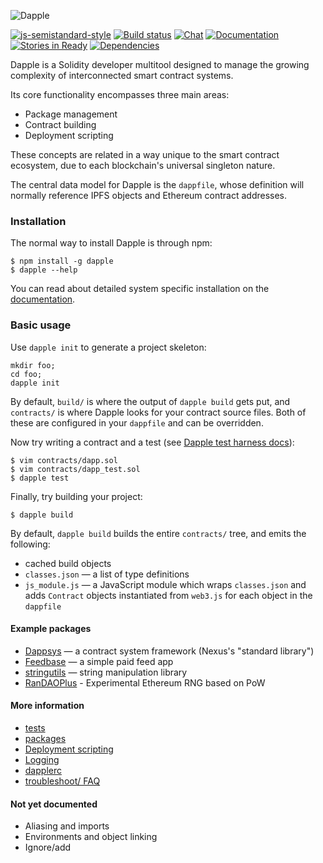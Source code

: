 ![Dapple](https://ipfs.pics/ipfs/QmdUKEX48hXDgG2Y4XkxKJMV8qojiLYGc2mtEncBcEnSLd)

[![js-semistandard-style](https://img.shields.io/badge/code%20style-semistandard-brightgreen.svg?style=flat-square)](https://github.com/Flet/semistandard)
[![Build status](https://travis-ci.org/nexusdev/dapple.svg?branch=master)](https://travis-ci.org/nexusdev/dapple)
[![Chat](https://img.shields.io/badge/community-chat-brightgreen.svg?style=flat-square)](https://chat.makerdao.com/channel/dapple)
[![Documentation](https://img.shields.io/badge/docs-master-brightgreen.svg?style=flat)](http://dapple.readthedocs.org/en/master/?badge=master)
[![Stories in Ready](https://badge.waffle.io/nexusdev/dapple.png?label=ready&title=Ready)](https://waffle.io/nexusdev/dapple)
[![Dependencies](https://david-dm.org/nexusdev/dapple.svg)](https://david-dm.org/nexusdev/dapple)

Dapple is a Solidity developer multitool designed to manage the
growing complexity of interconnected smart contract systems.

Its core functionality encompasses three main areas:

* Package management
* Contract building
* Deployment scripting

These concepts are related in a way unique to the smart contract
ecosystem, due to each blockchain's universal singleton nature.

The central data model for Dapple is the `dappfile`, whose definition
will normally reference IPFS objects and Ethereum contract addresses.

### Installation

The normal way to install Dapple is through npm:

    $ npm install -g dapple
    $ dapple --help

You can read about detailed system specific installation on the [documentation](http://dapple.readthedocs.io/en/master/install/).


### Basic usage

Use `dapple init` to generate a project skeleton:

    mkdir foo;
    cd foo;
    dapple init

By default, `build/` is where the output of `dapple build` gets put,
and `contracts/` is where Dapple looks for your contract source files.
Both of these are configured in your `dappfile` and can be overridden.

Now try writing a contract and a test (see [Dapple test harness docs](https://github.com/nexusdev/dapple/blob/master/doc/test.md)):

    $ vim contracts/dapp.sol
    $ vim contracts/dapp_test.sol
    $ dapple test

Finally, try building your project:

    $ dapple build

By default, `dapple build` builds the entire `contracts/` tree, and
emits the following:

* cached build objects
* `classes.json` — a list of type definitions
* `js_module.js` — a JavaScript module which wraps `classes.json` and
adds `Contract` objects instantiated from `web3.js` for each object in
the `dappfile`

#### Example packages

* [Dappsys](https://github.com/nexusdev/dappsys) — a contract system framework (Nexus's "standard library")
* [Feedbase](https://github.com/nexusdev/feedbase) — a simple paid feed app
* [stringutils](https://github.com/Arachnid/solidity-stringutils) — string manipulation library
* [RanDAOPlus](https://github.com/tjade273/RanDAOPlus) - Experimental Ethereum RNG based on PoW

#### More information

* [tests](http://dapple.readthedocs.io/en/master/test/)
* [packages](http://dapple.readthedocs.io/en/master/packages/)
* [Deployment scripting](http://dapple.readthedocs.io/en/master/dapplescript/)
* [Logging](http://dapple.readthedocs.io/en/master/logging/)
* [dapplerc](http://dapple.readthedocs.io/en/master/dapplerc/)
* [troubleshoot/ FAQ](http://dapple.readthedocs.io/en/master/troubleshoot/)

#### Not yet documented

* Aliasing and imports
* Environments and object linking
* Ignore/add
